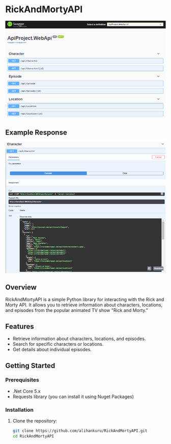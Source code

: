 # RickAndMortyAPI

![Rick and Morty](https://github.com/alihankuru/RickAndMortyAPI/blob/master/API.png)

## Example Response
![Rick and Morty](https://github.com/alihankuru/RickAndMortyAPI/blob/master/API2.png)

## Overview

RickAndMortyAPI is a simple Python library for interacting with the Rick and Morty API. It allows you to retrieve information about characters, locations, and episodes from the popular animated TV show "Rick and Morty."

## Features

- Retrieve information about characters, locations, and episodes.
- Search for specific characters or locations.
- Get details about individual episodes.

## Getting Started

### Prerequisites

- .Net Core 5.x
- Requests library (you can install it using Nuget Packages)

### Installation

1. Clone the repository:

    ```bash
    git clone https://github.com/alihankuru/RickAndMortyAPI.git
    cd RickAndMortyAPI
    ```
